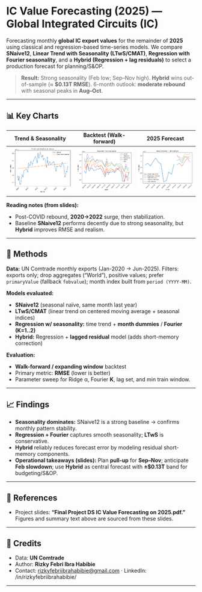 # IC Value Forecasting (2025) — Global Integrated Circuits (IC)

Forecasting monthly **global IC export values** for the remainder of **2025** using classical and regression-based time-series models. We compare **SNaive12**, **Linear Trend with Seasonality (LTwS/CMAT)**, **Regression with Fourier seasonality**, and a **Hybrid (Regression + lag residuals)** to select a production forecast for planning/S\&OP.

> **Result:** Strong seasonality (Feb low; Sep–Nov high). **Hybrid** wins out-of-sample (≈ **\$0.13T RMSE**). 6-month outlook: **moderate rebound** with seasonal peaks in **Aug–Oct**.&#x20;

---

## 📊 Key Charts

| Trend & Seasonality                                    | Backtest (Walk-forward)                                | 2025 Forecast                                          |
| ------------------------------------------------------ | ------------------------------------------------------ | ------------------------------------------------------ |
| ![Trend and Seasonality](Images/TrendandSeasonality.png) | ![Backtest All Models](Images/Backtest.png) | ![Forecast All Models](Images/Forecast.png) |

**Reading notes (from slides):**

* Post-COVID rebound, **2020→2022** surge, then stabilization.
* Baseline **SNaive12** performs decently due to strong seasonality, but **Hybrid** improves RMSE and realism.&#x20;

---

## 🧠 Methods

**Data:** UN Comtrade monthly exports (Jan-2020 → Jun-2025).
Filters: exports only; drop aggregates (“World”), positive values; prefer `primaryValue` (fallback `fobvalue`); month index built from `period (YYYY-MM)`.&#x20;

**Models evaluated:**

* **SNaive12** (seasonal naïve, same month last year)
* **LTwS/CMAT** (linear trend on centered moving average + seasonal indices)
* **Regression w/ seasonality:** time trend + **month dummies** / **Fourier (K=1..2)**
* **Hybrid:** Regression + **lagged residual** model (adds short-memory correction)

**Evaluation:**

* **Walk-forward / expanding window** backtest
* Primary metric: **RMSE** (lower is better)
* Parameter sweep for Ridge α, Fourier **K**, lag set, and min train window.&#x20;

---

## 📈 Findings

* **Seasonality dominates:** SNaive12 is a strong baseline → confirms monthly pattern stability.
* **Regression + Fourier** captures smooth seasonality; **LTwS** is conservative.
* **Hybrid** reliably reduces forecast error by modeling residual short-memory components.
* **Operational takeaways (slides):** Plan **pull-up** for **Sep–Nov**; anticipate **Feb slowdown**; use **Hybrid** as central forecast with **±\$0.13T** band for budgeting/S\&OP.&#x20;

---

## 📄 References

* Project slides: **“Final Project DS IC Value Forecasting on 2025.pdf.”** Figures and summary text above are sourced from these slides.&#x20;

---

## 🙌 Credits

* Data: **UN Comtrade**
* Author: **Rizky Febri Ibra Habibie**
* Contact: [rizkyfebriibrahabibie@gmail.com](mailto:rizkyfebriibrahabibie@gmail.com) · LinkedIn: /in/rizkyfebriibrahabibie/

---
